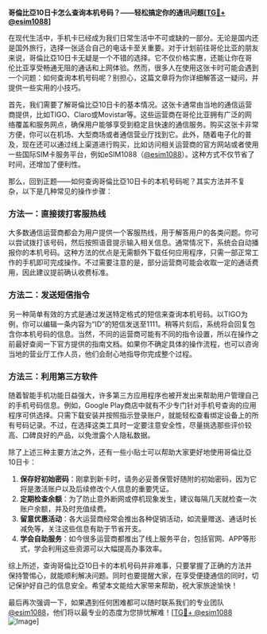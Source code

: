 **哥倫比亞10日卡怎么查询本机号码？——轻松搞定你的通讯问题[[TG💪+ @esim1088](https://t.me/s/esim1088)]**

在现代生活中，手机卡已经成为我们日常生活中不可或缺的一部分。无论是国内还是国外旅行，选择一张适合自己的电话卡至关重要。对于计划前往哥伦比亚的朋友来说，哥倫比亞10日卡无疑是一个不错的选择。它不仅价格实惠，还能让你在哥伦比亚享受畅通无阻的通话和上网体验。然而，很多人在使用这张卡时可能会遇到一个问题：如何查询本机号码呢？别担心，这篇文章将为你详细解答这一疑问，并提供一些实用的小技巧。

首先，我们需要了解哥倫比亞10日卡的基本情况。这张卡通常由当地的通信运营商提供，比如TIGO、Claro或Movistar等。这些运营商在哥伦比亚拥有广泛的网络覆盖和服务网点，确保用户能够享受到稳定且快速的通信服务。购买这张卡非常方便，你可以在机场、大型商场或者通信营业厅找到它。此外，随着电子化的普及，现在还可以通过线上渠道进行购买，比如访问相关运营商的官方网站或者使用一些国际SIM卡服务平台，例如eSIM1088（[@esim1088](https://t.me/s/esim1088)）。这种方式不仅节省了时间，还增加了便利性。

那么，回到正题——如何查询哥倫比亞10日卡的本机号码呢？其实方法并不复杂，以下是几种常见的操作步骤：

### 方法一：直接拨打客服热线
大多数通信运营商都会为用户提供一个客服热线，用于解答用户的各类问题。你可以尝试拨打该号码，然后按照语音提示输入相关信息。通常情况下，系统会自动播报你的本机号码。这种方法的优点是无需额外下载任何应用程序，只需一部正常工作的手机即可完成操作。不过需要注意的是，部分运营商可能会收取一定的通话费用，因此建议提前确认收费标准。

### 方法二：发送短信指令
另一种简单有效的方式是通过发送特定格式的短信来查询本机号码。以TIGO为例，你可以编辑一条内容为“ID”的短信发送至1111。稍等片刻后，系统将会回复包含你本机号码的信息。当然，不同的运营商可能有不同的指令设置，所以在操作之前最好查阅一下官方提供的指南文档。如果你不确定具体的操作流程，也可以咨询当地的营业厅工作人员，他们会耐心地指导你完成整个过程。

### 方法三：利用第三方软件
随着智能手机功能日益强大，许多第三方应用程序也被开发出来帮助用户管理自己的手机号码信息。例如，Google Play商店中就有不少专门针对手机号查询的应用程序可供选择。只需下载安装并按照指示登录账户，就能轻松查看绑定设备上的所有号码记录。不过，在选择这类工具时一定要注意安全性，尽量挑选那些评价较高、口碑良好的产品，以免泄露个人隐私数据。

除了上述三种主要方法之外，还有一些小贴士可以帮助大家更好地使用哥倫比亞10日卡：

1. **保存好初始密码**：刚拿到新卡时，请务必妥善保管好随附的初始密码，因为它将是激活账户以及后续修改个人信息的重要凭证。
2. **定期检查余额**：为了防止意外断网或停机现象发生，建议每隔几天就检查一次账户余额，并及时充值续费。
3. **留意优惠活动**：各大运营商经常会推出各种促销活动，如流量赠送、通话时长减免等，关注这些信息有助于节省开支。
4. **学会自助服务**：如今很多运营商都推出了线上服务平台，包括官网、APP等形式，学会利用这些资源可以大幅提高办事效率。

综上所述，查询哥倫比亞10日卡的本机号码并非难事，只要掌握了正确的方法并保持警惕心，就能顺利解决问题。同时也要提醒大家，在享受便捷通信的同时，切记保护好自己的信息安全。希望本文能给大家带来帮助，祝大家旅途愉快！

最后再次强调一下，如果遇到任何困难都可以随时联系我们的专业团队[@esim1088](https://t.me/s/esim1088)，他们将以最专业的态度为您排忧解难！[[TG💪+ @esim1088](https://t.me/s/esim1088) ![Image](https://i.postimg.cc/4NQfJmqS/Snipaste-2025-05-13-00-14-12.png)]